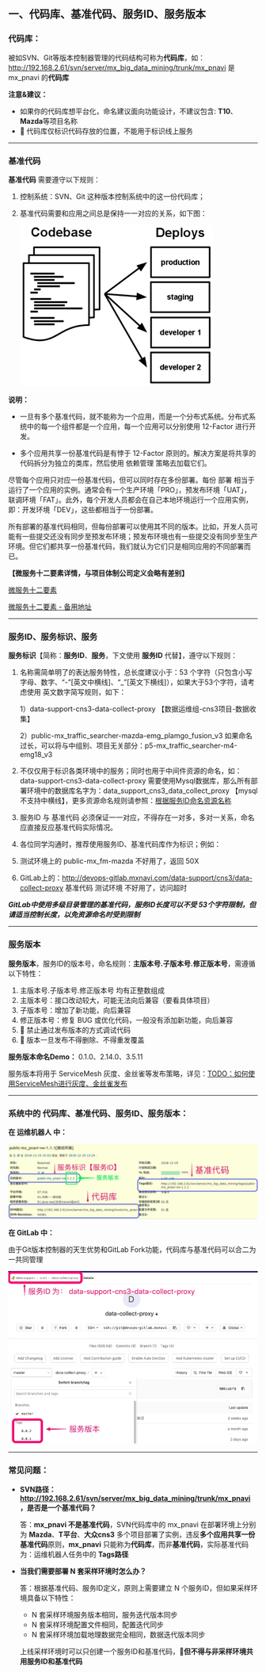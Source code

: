 ## 一、代码库、基准代码、服务ID、服务版本

### 代码库：

被如SVN、Git等版本控制器管理的代码结构可称为**代码库**，如：http://192.168.2.61/svn/server/mx_big_data_mining/trunk/mx_pnavi 是 mx_pnavi 的**代码库**

**注意&建议：**
* 如果你的代码库想平台化，命名建议面向功能设计，不建议包含: **T10**、**Mazda**等项目名称
* 🚫 代码库仅标识代码存放的位置，不能用于标识线上服务

----

### 基准代码

**基准代码** 需要遵守以下规则：

1. 控制系统：SVN、Git 这种版本控制系统中的这一份代码库；

2. 基准代码需要和应用之间总是保持一一对应的关系，如下图：

    ![基准代码与部署环境](images/codebase-deploys.png)

**说明：**
* 一旦有多个基准代码，就不能称为一个应用，而是一个分布式系统。分布式系统中的每一个组件都是一个应用，每一个应用可以分别使用 12-Factor 进行开发。

* 多个应用共享一份基准代码是有悖于 12-Factor 原则的。解决方案是将共享的代码拆分为独立的类库，然后使用 依赖管理 策略去加载它们。

尽管每个应用只对应一份基准代码，但可以同时存在多份部署。每份 部署 相当于运行了一个应用的实例。通常会有一个生产环境「PRO」，预发布环境「UAT」，联调环境「FAT」。此外，每个开发人员都会在自己本地环境运行一个应用实例，即：开发环境「DEV」，这些都相当于一份部署。

所有部署的基准代码相同，但每份部署可以使用其不同的版本。比如，开发人员可能有一些提交还没有同步至预发布环境；预发布环境也有一些提交没有同步至生产环境。但它们都共享一份基准代码，我们就认为它们只是相同应用的不同部署而已。
  
**【微服务十二要素详情，与项目体制公司定义会略有差别】**

[微服务十二要素](http://12factor.project.mxnavi.com/zh_cn/codebase)

[微服务十二要素 - 备用地址](https://12factor.net/zh_cn/codebase)


----

### 服务ID、服务标识、服务

**服务标识**【简称：**服务ID**、**服务**，下文使用 **服务ID** 代替】，遵守以下规则：

1. 名称需简单明了的表达服务特性，总长度建议小于：53 个字符（只包含小写字母、数字、“-”[英文中横线]、“_”[英文下横线]），如果大于53个字符，请考虑使用 英文数字简写规则，如下：

   1）data-support-cns3-data-collect-proxy 【数据运维组-cns3项目-数据收集】
   
   2）public-mx_traffic_searcher-mazda-emg_plamgo_fusion_v3 如果命名过长，可以将与中组别、项目无关部分：p5-mx_traffic_searcher-m4-emg18_v3
   
1. 不仅仅用于标识各类环境中的服务；同时也用于中间件资源的命名，如：data-support-cns3-data-collect-proxy 需要使用Mysql数据库，那么所有部署环境中的数据库名字为：data_support_cns3_data_collect_proxy 【mysql不支持中横线】，更多资源命名规则请参照：[根据服务ID命名资源名称](resources_name_rule.md)

2. 服务ID 与 基准代码 必须保证一一对应，不得存在一对多，多对一关系，命名应直接反应基准代码实际情况。

3. 各位同学沟通时，推荐使用服务ID、基准代码库作为标识；例如：
  1. 测试环境上的 public-mx_fm-mazda 不好用了，返回 50X 
  2. GitLab上的：http://devops-gitlab.mxnavi.com/data-support/cns3/data-collect-proxy 基准代码 测试环境 不好用了，访问超时

***GitLab中使用多级目录管理的基准代码，服务ID长度可以不受 53个字符限制，但请适当控制长度，以免资源命名时受到限制***

----


### 服务版本

**服务版本**，服务ID的版本号，命名规则：**主版本号.子版本号.修正版本号**，需遵循以下特性：
1. 主版本号.子版本号.修正版本号 均有正整数组成
2. 主版本号：接口改动较大，可能无法向后兼容（要看具体项目）
3. 子版本号：增加了新功能，向后兼容
4. 修正版本号：修复 BUG 或优化代码，一般没有添加新功能，向后兼容
5. 🚫 禁止通过发布版本的方式调试代码
6. 🚫 版本一旦发布不得删除、不得重发覆盖

**服务版本命名Demo：** 0.1.0、2.14.0、3.5.11

服务版本将用于 ServiceMesh 灰度、金丝雀等发布策略，详见：[TODO：如何使用ServiceMesh进行灰度、金丝雀发布](TODO)

----


### 系统中的 代码库、基准代码、服务ID、服务版本：

**在 运维机器人 中：**

![](images/svn_task_info.jpg)

**在 GitLab 中：**

由于Git版本控制器的天生优势和GitLab Fork功能，代码库与基准代码可以合二为一共同管理

![](images/gitlab_info_details.jpg)


----


### 常见问题：

* **SVN路径：http://192.168.2.61/svn/server/mx_big_data_mining/trunk/mx_pnavi ，是否是一个基准代码？**

  答：**mx_pnavi 不是基准代码**，SVN代码库中的 mx_pnavi 在部署环境上分别为 **Mazda**、**T平台**、**大众cns3** 多个项目部署了实例，违反**多个应用共享一份基准代码**原则，**mx_pnavi** 只能称为**代码库**，而非**基准代码**，实际基准代码为：运维机器人任务中的 **Tags路径**
  
* **当我们需要部署 N 套采样环境时怎么办？**

  答：根据基准代码、服务ID定义，原则上需要建立 N 个服务ID，但如果采样环境具备以下特性：
  * N 套采样环境服务版本相同，服务迭代版本同步
  * N 套采样环境配置文件相同，配置迭代同步
  * N 套采样环境加载地理数据完全相同，数据迭代版本同步

  上线采样环境时可以只创建一个服务ID和基准代码，**🚫但不得与非采样环境共用服务ID和基准代码**